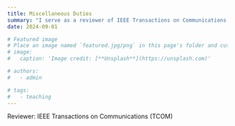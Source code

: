 ```yaml
---
title: Miscellaneous Duties
summary: "I serve as a reviewer of IEEE Transactions on Communications."
date: 2024-09-01

# Featured image
# Place an image named `featured.jpg/png` in this page's folder and customize its options here.
# image:
#   caption: 'Image credit: [**Unsplash**](https://unsplash.com)'

# authors:
#   - admin

# tags:
#   - teaching
---
```

Reviewer: IEEE Transactions on Communications (TCOM)
